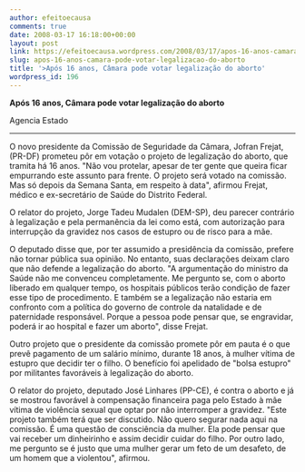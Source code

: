 ```yaml
---
author: efeitoecausa
comments: true
date: 2008-03-17 16:18:00+00:00
layout: post
link: https://efeitoecausa.wordpress.com/2008/03/17/apos-16-anos-camara-pode-votar-legalizacao-do-aborto/
slug: apos-16-anos-camara-pode-votar-legalizacao-do-aborto
title: '>Após 16 anos, Câmara pode votar legalização do aborto'
wordpress_id: 196
---
```


>

 

**Após 16 anos, Câmara pode votar legalização do aborto**

 

 

Agencia Estado 

 

 

** **

 

 

O novo presidente da Comissão de Seguridade da Câmara, Jofran Frejat, (PR-DF) prometeu pôr em votação o projeto de legalização do aborto, que tramita há 16 anos. "Não vou protelar, apesar de ter gente que queira ficar empurrando este assunto para frente. O projeto será votado na comissão. Mas só depois da Semana Santa, em respeito à data", afirmou Frejat, médico e ex-secretário de Saúde do Distrito Federal.

 

O relator do projeto, Jorge Tadeu Mudalen (DEM-SP), deu parecer contrário à legalização e pela permanência da lei como está, com autorização para interrupção da gravidez nos casos de estupro ou de risco para a mãe.

 

O deputado disse que, por ter assumido a presidência da comissão, prefere não tornar pública sua opinião. No entanto, suas declarações deixam claro que não defende a legalização do aborto. "A argumentação do ministro da Saúde não me convenceu completamente. Me pergunto se, com o aborto liberado em qualquer tempo, os hospitais públicos terão condição de fazer esse tipo de procedimento. E também se a legalização não estaria em confronto com a política do governo de controle da natalidade e de paternidade responsável. Porque a pessoa pode pensar que, se engravidar, poderá ir ao hospital e fazer um aborto", disse Frejat.

 

Outro projeto que o presidente da comissão promete pôr em pauta é o que prevê pagamento de um salário mínimo, durante 18 anos, à mulher vítima de estupro que decidir ter o filho. O benefício foi apelidado de "bolsa estupro" por militantes favoráveis à legalização do aborto.

 

O relator do projeto, deputado José Linhares (PP-CE), é contra o aborto e já se mostrou favorável à compensação financeira paga pelo Estado à mãe vítima de violência sexual que optar por não interromper a gravidez. "Este projeto também terá que ser discutido. Não quero segurar nada aqui na comissão. É uma questão de consciência da mulher. Ela pode pensar que vai receber um dinheirinho e assim decidir cuidar do filho. Por outro lado, me pergunto se é justo que uma mulher gerar um feto de um desafeto, de um homem que a violentou", afirmou.

 
